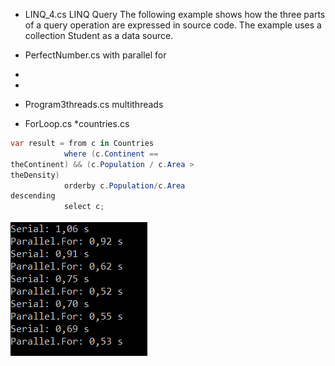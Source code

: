 * LINQ_4.cs  LINQ Query
The following example shows how the three 
parts of a query operation are expressed 
in source code. The example uses a 
collection Student as a data source.

* PerfectNumber.cs with parallel for
*
*
* Program3threads.cs multithreads
* ForLoop.cs
*countries.cs 
```c#
var result = from c in Countries
            where (c.Continent == 
theContinent) && (c.Population / c.Area > 
theDensity)
            orderby c.Population/c.Area 
descending
            select c;
```

![ForLoop](ForLoop/ForLoop.PNG)
